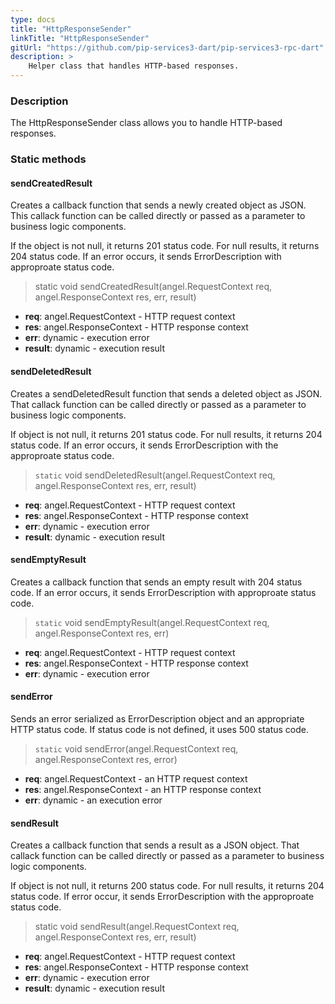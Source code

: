 ```yaml
---
type: docs
title: "HttpResponseSender"
linkTitle: "HttpResponseSender"
gitUrl: "https://github.com/pip-services3-dart/pip-services3-rpc-dart"
description: >
    Helper class that handles HTTP-based responses.
---
```


### Description

The HttpResponseSender class allows you to handle HTTP-based responses.

### Static methods

#### sendCreatedResult
Creates a callback function that sends a newly created object as JSON.
This callack function can be called directly or passed
as a parameter to business logic components.

If the object is not null, it returns 201 status code.
For null results, it returns 204 status code.
If an error occurs, it sends ErrorDescription with approproate status code.

> static void sendCreatedResult(angel.RequestContext req, angel.ResponseContext res, err, result)

- **req**: angel.RequestContext - HTTP request context
- **res**: angel.ResponseContext - HTTP response context
- **err**: dynamic - execution error
- **result**: dynamic - execution result


#### sendDeletedResult
Creates a sendDeletedResult function that sends a deleted object as JSON.
That callack function can be called directly or passed
as a parameter to business logic components.

If object is not null, it returns 201 status code.
For null results, it returns 204 status code.
If an error occurs, it sends ErrorDescription with the approproate status code.

> `static` void sendDeletedResult(angel.RequestContext req, angel.ResponseContext res, err, result)

- **req**: angel.RequestContext - HTTP request context
- **res**: angel.ResponseContext - HTTP response context
- **err**: dynamic - execution error
- **result**: dynamic - execution result


#### sendEmptyResult
Creates a callback function that sends an empty result with 204 status code.
If an error occurs, it sends ErrorDescription with approproate status code.


> `static` void sendEmptyResult(angel.RequestContext req, angel.ResponseContext res, err)

- **req**: angel.RequestContext - HTTP request context
- **res**: angel.ResponseContext - HTTP response context
- **err**: dynamic - execution error


#### sendError
Sends an error serialized as ErrorDescription object
and an appropriate HTTP status code.
If status code is not defined, it uses 500 status code.


> `static` void sendError(angel.RequestContext req, angel.ResponseContext res, error)

- **req**: angel.RequestContext - an HTTP request context
- **res**: angel.ResponseContext - an HTTP response context
- **err**: dynamic - an execution error


#### sendResult
Creates a callback function that sends a result as a JSON object.
That callack function can be called directly or passed
as a parameter to business logic components.

If object is not null, it returns 200 status code.
For null results, it returns 204 status code.
If error occur, it sends ErrorDescription with the approproate status code.


> static void sendResult(angel.RequestContext req, angel.ResponseContext res, err, result)

- **req**: angel.RequestContext - HTTP request context
- **res**: angel.ResponseContext - HTTP response context
- **err**: dynamic - execution error
- **result**: dynamic - execution result 
